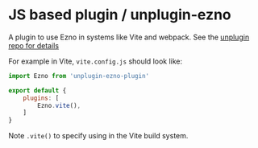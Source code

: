 # JS based plugin / unplugin-ezno

A plugin to use Ezno in systems like Vite and webpack. See the [unplugin repo for details](https://github.com/unjs/unplugin)

For example in Vite, `vite.config.js` should look like:

```javascript
import Ezno from 'unplugin-ezno-plugin'

export default {
    plugins: [
        Ezno.vite(),
    ]
}
```

Note `.vite()` to specify using in the Vite build system.
